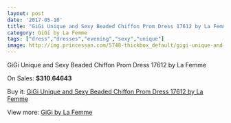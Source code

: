 ```yaml
---
layout: post
date: '2017-05-10'
title: "GiGi Unique and Sexy Beaded Chiffon Prom Dress 17612 by La Femme"
category: GiGi by La Femme
tags: ["dress","dresses","evening","sexy","unique"]
image: http://img.princessan.com/5748-thickbox_default/gigi-unique-and-sexy-beaded-chiffon-prom-dress-17612-by-la-femme.jpg
---
```

GiGi Unique and Sexy Beaded Chiffon Prom Dress 17612 by La Femme

On Sales: **$310.64643**
<a href="https://www.princessan.com/en/gigi-by-la-femme/2622-gigi-unique-and-sexy-beaded-chiffon-prom-dress-17612-by-la-femme.html"><amp-img layout="responsive" width="600" height="600" src="//img.princessan.com/5748-thickbox_default/gigi-unique-and-sexy-beaded-chiffon-prom-dress-17612-by-la-femme.jpg" alt="GiGi Unique and Sexy Beaded Chiffon Prom Dress 17612 by La Femme 0" /></a>
<a href="https://www.princessan.com/en/gigi-by-la-femme/2622-gigi-unique-and-sexy-beaded-chiffon-prom-dress-17612-by-la-femme.html"><amp-img layout="responsive" width="600" height="600" src="//img.princessan.com/5749-thickbox_default/gigi-unique-and-sexy-beaded-chiffon-prom-dress-17612-by-la-femme.jpg" alt="GiGi Unique and Sexy Beaded Chiffon Prom Dress 17612 by La Femme 1" /></a>

Buy it: [GiGi Unique and Sexy Beaded Chiffon Prom Dress 17612 by La Femme](https://www.princessan.com/en/gigi-by-la-femme/2622-gigi-unique-and-sexy-beaded-chiffon-prom-dress-17612-by-la-femme.html "GiGi Unique and Sexy Beaded Chiffon Prom Dress 17612 by La Femme")

View more: [GiGi by La Femme](https://www.princessan.com/en/21-gigi-by-la-femme "GiGi by La Femme")